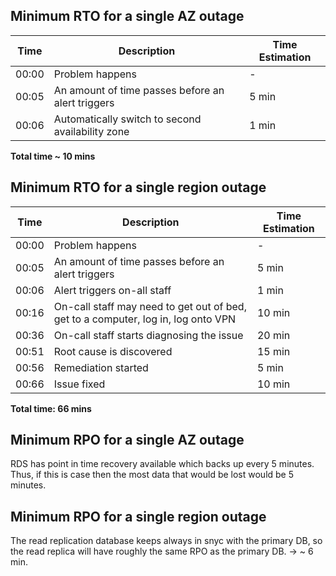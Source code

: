 ## Minimum RTO for a single AZ outage

| Time  | Description                                                |Time Estimation |
| ----- | ---------------------------------------------------------- |----------------|
| 00:00 | Problem happens                                            | -      |
| 00:05 | An amount of time passes before an alert triggers          | 5 min  |
| 00:06 | Automatically switch to second availability zone           | 1 min  |

**Total time ~ 10 mins**

## Minimum RTO for a single region outage

| Time  | Description                                                                                 | Time Estimation |
| ----- | ------------------------------------------------------------------------------------------- | ----------------|
| 00:00 | Problem happens                                                                             | -               |
| 00:05 | An amount of time passes before an alert triggers                                           | 5 min   |
| 00:06 | Alert triggers on-all staff                                                                 | 1 min   |
| 00:16 | On-call staff may need to get out of bed, get to a computer, log in, log onto VPN           | 10 min  |
| 00:36 | On-call staff starts diagnosing the issue                                                   | 20 min  |
| 00:51 | Root cause is discovered                                                                    | 15 min  |
| 00:56 | Remediation started                                                                         | 5 min   |
| 00:66 | Issue fixed                                                                                 | 10 min  |

**Total time: 66 mins**

## Minimum RPO for a single AZ outage

RDS has point in time recovery available which backs up every 5 minutes. Thus, if this is case then the most data that would be lost would be 5 minutes.

## Minimum RPO for a single region outage

The read replication database keeps always in snyc with the primary DB, so the read replica will have roughly the same RPO as the primary DB. -> ~ 6 min. 
